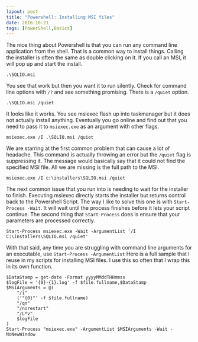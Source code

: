 ```yaml
---
layout: post
title: "Powershell: Installing MSI files"
date: 2016-10-21
tags: [PowerShell,Basics]
---
```


The nice thing about Powershell is that you can run any 
command line application from the shell.  That is a 
common way to install things. Calling the installer is 
often the same as double clicking on it. If you call 
an MSI, it will pop up and start the install.

    .\SQLIO.msi


You see that work but then you want it to run silently. 
Check for command line options with `/?` and see something 
promising. There is a `/quiet` option. 

    .\SQLIO.msi /quiet


It looks like it works. You see msiexec flash up into 
taskmanager but it does not actually install anything. 
Eventually you go online and find out that you need 
to pass it to `msiexec.exe` as an argument with other flags.

    msiexec.exe /I .\SQLIO.msi /quiet 


We are starring at the first common problem that can cause a 
lot of headache. This command is actually throwing an error 
but the `/quiet` flag is suppressing it. The message would 
basically say that it could not find the specified MSI file. 
All we are missing is the full path to the MSI. 

    msiexec.exe /I c:\installers\SQLIO.msi /quiet


The next common issue that you run into is needing to wait 
for the installer to finish. Executing msiexec directly starts 
the installer but returns control back to the Powershell Script. 
The way I like to solve this one is with `Start-Process -Wait`. 
It will wait until the process finishes before it lets your 
script continue. The second thing that `Start-Process` does is 
ensure that your parameters are processed correctly.

    Start-Process msiexec.exe -Wait -ArgumentList '/I C:\installers\SQLIO.msi /quiet'


With that said, any time you are struggling with command line 
arguments for an executable, use `Start-Process -ArgumentList`
Here is a full sample that I reuse in my scripts for installing 
MSI files. I use this so often that I wrap this in its own function.

 
    $DataStamp = get-date -Format yyyyMMddTHHmmss                
    $logFile = '{0}-{1}.log' -f $file.fullname,$DataStamp                
    $MSIArguments = @(
        "/i"
        ('"{0}"' -f $file.fullname)
        "/qn"
        "/norestart"
        "/L*v"
        $logFile
    )               
    Start-Process "msiexec.exe" -ArgumentList $MSIArguments -Wait -NoNewWindow 


